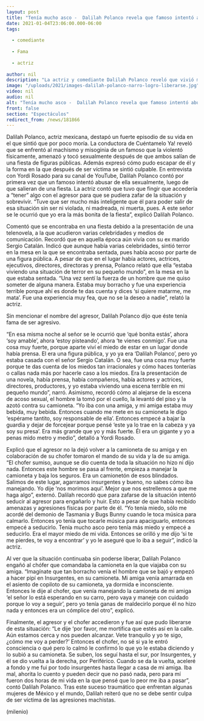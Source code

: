 ```yaml
---
layout: post
title: "Tenía mucho asco -  Dalilah Polanco revela que famoso intentó abusar de ella en CdMx"
date: 2021-01-04T23:06:00.000-06:00
tags:
  
  - comediante
  
  - Fama
  
  - actriz
  
author: nil
description: "La actriz y comediante Dalilah Polanco reveló que vivió momentos de terror luego de que un famoso la violentara físicamente, la amenazara y se la llevara en una camioneta; contó la forma en la que pudo librarse del agresor. "
image: "/uploads/2021/images-dalilah-polanco-narro-logro-liberarse.jpg"
video: nil
audio: nil
alt: "Tenía mucho asco -  Dalilah Polanco revela que famoso intentó abusar de ella en CdMx"
front: false
section: "Espectáculos"
redirect_from: /news/181866
---
```


Dalilah Polanco, actriz mexicana, destapó un fuerte episodio de su vida en el que sintió que por poco moría. La conductora de Cuéntamelo Ya! reveló que se enfrentó al machismo y misoginia de un famoso que la violentó físicamente, amenazó y tocó sexualmente después de que ambos salían de una fiesta de figuras públicas. Además expresó cómo pudo escapar de él y la forma en la que después de ser víctima se sintió culpable. En entrevista con Yordi Rosado para su canal de YouTube, Dalilah Polanco contó por primera vez que un famoso intentó abusar de ella sexualmente, luego de que salieran de una fiesta. La actriz contó que tuvo que fingir que accedería a “tener” algo con el agresor para que se pudiera zafar de la situación y sobrevivir. “Tuve que ser mucho más inteligente que él para poder salir de esa situación sin ser ni violada, ni madreada, ni muerta, pues. A este señor se le ocurrió que yo era la más bonita de la fiesta”, explicó Dalilah Polanco. 

Comentó que se encontraba en una fiesta debido a la presentación de una telenovela, a la que acudieron varias celebridades y medios de comunicación. Recordó que en aquella época aún vivía con su ex marido Sergio Catalán. Indicó que aunque había varias celebridades, sintió terror en la mesa en la que se encontraba sentada, pues había acoso por parte de una figura pública. A pesar de que en el lugar había actores, actrices, ejecutivos, directores, directoras y prensa, Polanco relató que ella “estaba viviendo una situación de terror en su pequeño mundo”, en la mesa en la que estaba sentada. “Una vez sentí la fuerza de un hombre que me quiso someter de alguna manera. Estaba muy borracho y fue una experiencia terrible porque ahí es donde te das cuenta y dices ‘si quiere matarme, me mata’. Fue una experiencia muy fea, que no se la deseo a nadie”, relató la actriz. 

Sin mencionar el nombre del agresor, Dalilah Polanco dijo que éste tenía fama de ser agresivo. 

“En esa misma noche al señor se le ocurrió que ‘qué bonita estás’, ahora ‘soy amable’, ahora ‘estoy pisteando’, ahora ‘te vienes conmigo’. Fue una cosa muy fuerte, porque aparte viví el miedo de estar en un lugar donde había prensa. El era una figura pública, y yo ya era ‘Dalilah Polanco’, pero yo estaba casada con el señor Sergio Catalán. O sea, fue una cosa muy fuerte porque te das cuenta de los miedos tan irracionales y cómo haces tonterías o callas nada más por hacerle caso a los miedos. Era la presentación de una novela, había prensa, había compañeros, había actores y actrices, directores, productores, y yo estaba viviendo una escena terrible en mi pequeño mundo”, narró. Asimismo, recordó cómo al alejarse de la escena de acoso sexual, el hombre la tomó por el cuello, la levantó del piso y la azotó contra su camioneta. “Yo iba con una amiga, y mi amiga estaba muy bebida, muy bebida. Entonces cuando me mete en su camioneta le digo ‘espérame tantito, soy responsable de ella’. Entonces empecé a bajar la guardia y dejar de forcejear porque pensé ‘este ya lo trae en la cabeza y ya soy su presa’. Era más grande que yo y más fuerte. Él era un gigante y yo a penas mido metro y medio”, detalló a Yordi Rosado. 

Explicó que el agresor no la dejó volver a la camioneta de su amiga y en colaboración de su chofer tomaron el mando de su vida y la de su amiga. “El chofer sumiso, aunque se dio cuenta de toda la situación no hizo ni dijo nada. Entonces este hombre se pasa al frente, empieza a manejar la camioneta y baja los seguros. Era un camionetón de esos blindados. Salimos de este lugar, agarramos insurgentes y bueno, no sabes cómo iba manejando. Yo dije ‘nos morimos aquí’. Mejor que nos estrellemos a que me haga algo”, externó. Dalilah recordó que para zafarse de la situación intentó seducir al agresor para engañarlo y huir. Esto a pesar de que había recibido amenazas y agresiones físicas por parte de él. “Yo tenía miedo, sólo me acordé del demonio de Tasmania y Bugs Bunny cuando le toca música para calmarlo. Entonces yo tenía que tocarle música para apaciguarlo, entonces empecé a seducirlo. Tenía mucho asco pero tenía más miedo y empecé a seducirlo. Era el mayor miedo de mi vida. Entonces se orilló y me dijo ‘si te me pierdes, te voy a encontrar’ y yo le aseguré que lo iba a seguir”, indicó la actriz. 

Al ver que la situación continuaba sin poderse liberar, Dalilah Polanco engañó al chófer que comandaba la camioneta en la que viajaba con su amiga. “Imagínate que tan borracho venía el hombre que se bajó y empezó a hacer pipí en Insurgentes, en su camioneta. Mi amiga venía amarrada en el asiento de copiloto de su camioneta, ya dormida e inconsciente. Entonces le dije al chofer, que venía manejando la camioneta de mi amiga ‘el señor lo está esperando en su carro, pero vaya y maneje con cuidado porque lo voy a seguir’, pero yo tenía ganas de maldecirlo porque él no hizo nada y entonces era un cómplice del otro”, explicó. 

Finalmente, el agresor y el chofer accedieron y fue así que pudo liberarse de esta situación: “Le dije ‘por favor, me mortifica que estés así en la calle. Aún estamos cerca y nos pueden alcanzar. Vete tranquilo y yo te sigo, ¿cómo me voy a perder?’ Entonces el chofer, no sé si ya le entró consciencia o qué pero lo calmó le confirmó lo que yo le estaba diciendo y lo subió a su camioneta. Se suben, los seguí hasta el sur, por Insurgentes, y él se dio vuelta a la derecha, por Periférico. Cuando se da la vuelta, aceleré a fondo y me fui por todo insurgentes hasta llegar a casa de mi amiga. Iba mal, ahorita lo cuento y pueden decir que no pasó nada, pero para mí fueron dos horas de mi vida en la que pensé que lo peor me iba a pasar”, contó Dalilah Polanco. Tras este suceso traumático que enfrentan algunas mujeres de México y el mundo, Dalilah reiteró que no se debe sentir culpa de ser víctima de las agresiones machistas. 

(milenio)